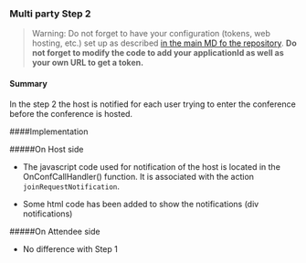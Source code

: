 ### Multi party Step 2


>Warning: Do not forget to have your configuration (tokens, web hosting, etc.) set up as described [in the main MD fo the repository](https://github.com/sightcall/multiparty-js-sample/blob/master/readme.md). **Do not forget to modify the code to add your applicationId as well as your own URL to get a token.**  

#### Summary

In the step 2 the host is notified for each user trying to enter the conference before the conference is hosted.

####Implementation

#####On Host side

- The javascript code used for notification of the host is located in the OnConfCallHandler() function. It is associated with the action ```joinRequestNotification```.

- Some html code has been added to show the notifications (div notifications)


#####On Attendee side

- No difference with Step 1
